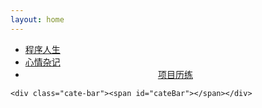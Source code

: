 ```yaml
---
layout: home
---
```

<div class="bg-music" id="music">
  <a class="mscBtn play" id="audioBtn" style="cursor:pointer;"></a>
  <audio id="bgMusic" src="" autoplay="autoplay" loop="loop"></audio>
</div>
<div class="index-content project">
  <div class="section">
    <ul class="artical-cate">
      <li><a href="/coding"><span>程序人生</span></a></li>
      <li><a href="/life"><span>心情杂记</span></a></li>
      <li class="on" style="text-align:center"><a href="/project"><span>项目历练</span></a></li>
    </ul>

    <div class="cate-bar"><span id="cateBar"></span></div>

 <div id="play_01">
 <div class="wrapper progress"><!-- 容器 -->
                     <div class="littleH"><!-- 小黄人 -->
                         <div class="bodyH"><!-- 身体 -->
                             <div class="trousers"><!-- 裤子 -->
                                 <div class="condoleBelt"><!-- 吊带 -->
                                     <div class="left"></div>
                                     <div class="right"></div>
                                 </div>
                                 <div class="trousers_top"></div><!-- 裤子突出的矩形部分 -->
                                 <div class="pocket"></div><!-- 裤袋 -->
                                 <!-- 三条线 -->
                                 <span class="line_left"></span>
                                 <span class="line_right"></span>
                                 <span class="line_bottom"></span>
                             </div>
                         </div>
                         <div class="hair"><!-- 头发 -->
                             <span class="left_hair_one"></span>
                             <span class="left_hair_two"></span>
                         </div>
                         <div class="eyes"><!-- 眼睛 -->
                             <div class="leftEye"><!-- 左眼 -->
                                 <div class="left_blackEye">
                                     <div class="left_white"></div>
                                 </div>
                             </div>
                             <div class="rightEye"><!-- 右眼 -->
                                 <div class="right_blackEye">
                                     <div class="right_white"></div>
                                 </div>
                             </div>
                         </div>
                         <div class="mouse"><!-- 嘴巴 -->
                             <div class="mouse_shape"></div>
                         </div>
                         <div class="hands"><!-- 双手 -->
                             <div class="leftHand"></div>
                             <div class="rightHand"></div>
                         </div>
                         <div class="feet"><!-- 双脚 -->
                             <div class="left_foot"></div>
                             <div class="right_foot"></div>
                         </div>
                         <div class="groundShadow"></div><!-- 脚底阴影 -->
                     </div>
     </div>
     <div id="art-page-all" style="display: none">
            <ul class="artical-list">
            {% for post in site.categories.project %} {% if {{post.title}} !='Coming Conferences and Activities' %}
                <li>
                    <div class="table-article">
                        <div class="col-title">
                            <h2><a href="{{ post.url }}">{{ post.title }}</a></h2>
                        </div>
                        <div class="col-date">
                        <p class="entry-date">{{ post.date|date:"%Y-%m-%d" }}</p>
                        </div>
                    </div>
                    <div class="title-desc">{{ post.description }}</div>
                </li>
            {% endif %} {% endfor %}
            </ul>
     </div>
  </div>

  <div class="aside"></div>
</div>
